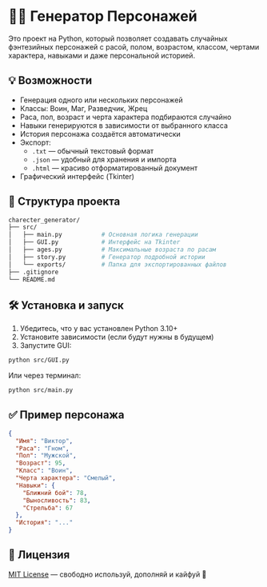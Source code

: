 # 🧙‍♂️ Генератор Персонажей

Это проект на Python, который позволяет создавать случайных фэнтезийных персонажей с расой, полом, возрастом, классом, чертами характера, навыками и даже персональной историей.

## 💡 Возможности

- Генерация одного или нескольких персонажей
- Классы: Воин, Маг, Разведчик, Жрец
- Раса, пол, возраст и черта характера подбираются случайно
- Навыки генерируются в зависимости от выбранного класса
- История персонажа создаётся автоматически
- Экспорт:
  - `.txt` — обычный текстовый формат
  - `.json` — удобный для хранения и импорта
  - `.html` — красиво отформатированный документ
- Графический интерфейс (Tkinter)

## 📁 Структура проекта

```bash
charecter_generator/
├── src/
│   ├── main.py           # Основная логика генерации
│   ├── GUI.py            # Интерфейс на Tkinter
│   ├── ages.py           # Максимальные возраста по расам
│   ├── story.py          # Генератор подробной истории
│   └── exports/          # Папка для экспортированных файлов
├── .gitignore
└── README.md
```

## 🛠️ Установка и запуск

1. Убедитесь, что у вас установлен Python 3.10+
2. Установите зависимости (если будут нужны в будущем)
3. Запустите GUI:

```bash
python src/GUI.py
```

Или через терминал:

```bash
python src/main.py
```

## ✅ Пример персонажа

```json
{
  "Имя": "Виктор",
  "Раса": "Гном",
  "Пол": "Мужской",
  "Возраст": 95,
  "Класс": "Воин",
  "Черта характера": "Смелый",
  "Навыки": {
    "Ближний бой": 78,
    "Выносливость": 83,
    "Стрельба": 67
  },
  "История": "..."
}
```

## 📜 Лицензия

[MIT License](LICENSE) — свободно используй, дополняй и кайфуй 🎲
